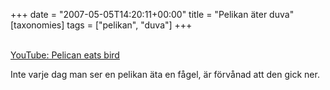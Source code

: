+++
date = "2007-05-05T14:20:11+00:00"
title = "Pelikan äter duva"
[taxonomies]
tags = ["pelikan", "duva"]
+++

<div class="middle">
  <br /> <a href="http://www.youtube.com/watch?v=QNNl_uWmQXE">YouTube: Pelican eats bird</a>
</div>

Inte varje dag man ser en pelikan äta en fågel, är förvånad att den gick ner.



<small></small>
